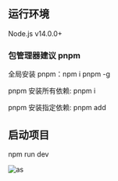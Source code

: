 ## 运行环境

Node.js v14.0.0+

### 包管理器建议 pnpm

全局安装 pnpm：npm i pnpm -g

pnpm 安装所有依赖: pnpm i

pnpm 安装指定依赖: pnpm add

## 启动项目

npm run dev

![as](https://dbaeumer.gallerycdn.vsassets.io/extensions/dbaeumer/vscode-eslint/2.2.3/1642067257652/Microsoft.VisualStudio.Services.Icons.Default)
